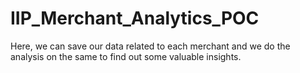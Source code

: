 # IIP_Merchant_Analytics_POC
Here, we can save our data related to each merchant and we do the analysis on the same to find out some valuable insights.

